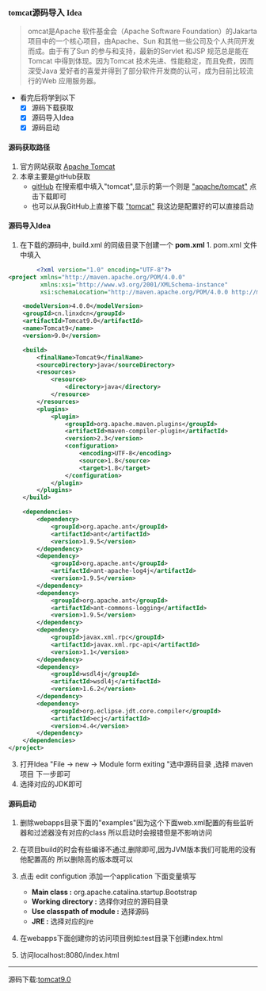 ### <font face="微软雅黑">tomcat源码导入 Idea</font>

> omcat是Apache 软件基金会（Apache Software Foundation）的Jakarta 项目中的一个核心项目，由Apache、Sun 和其他一些公司及个人共同开发而成。由于有了Sun 的参与和支持，最新的Servlet 和JSP 规范总是能在Tomcat 中得到体现。因为Tomcat 技术先进、性能稳定，而且免费，因而深受Java 爱好者的喜爱并得到了部分软件开发商的认可，成为目前比较流行的Web 应用服务器。

* 看完后将学到以下
    * [x] 源码下载获取
    * [x] 源码导入Idea
    * [x] 源码启动

#### 源码获取路径
   
   1. 官方网站获取 [Apache Tomcat](https://tomcat.apache.org/download-90.cgi)
   2. 本章主要是gitHub获取
        * [gitHub](https://github.com/) 在搜索框中填入"tomcat",显示的第一个则是 ["apache/tomcat"](https://github.com/apache/tomcat) 点击下载即可
        * 也可以从我GitHub上直接下载 ["tomcat"](https://github.com/gitXugx/sourceCodeParsing) 我这边是配置好的可以直接启动


#### 源码导入Idea

  1. 在下载的源码中, build.xml 的同级目录下创建一个 **pom.xml** 
    1. pom.xml 文件中填入
    
```xml 
        <?xml version="1.0" encoding="UTF-8"?>
<project xmlns="http://maven.apache.org/POM/4.0.0"
         xmlns:xsi="http://www.w3.org/2001/XMLSchema-instance"
         xsi:schemaLocation="http://maven.apache.org/POM/4.0.0 http://maven.apache.org/xsd/maven-4.0.0.xsd">

    <modelVersion>4.0.0</modelVersion>
    <groupId>cn.linxdcn</groupId>
    <artifactId>Tomcat9.0</artifactId>
    <name>Tomcat9</name>
    <version>9.0</version>

    <build>
        <finalName>Tomcat9</finalName>
        <sourceDirectory>java</sourceDirectory>
        <resources>
            <resource>
                <directory>java</directory>
            </resource>
        </resources>
        <plugins>
            <plugin>
                <groupId>org.apache.maven.plugins</groupId>
                <artifactId>maven-compiler-plugin</artifactId>
                <version>2.3</version>
                <configuration>
                    <encoding>UTF-8</encoding>
                    <source>1.8</source>
                    <target>1.8</target>
                </configuration>
            </plugin>
        </plugins>
    </build>

    <dependencies>
        <dependency>
            <groupId>org.apache.ant</groupId>
            <artifactId>ant</artifactId>
            <version>1.9.5</version>
        </dependency>
        <dependency>
            <groupId>org.apache.ant</groupId>
            <artifactId>ant-apache-log4j</artifactId>
            <version>1.9.5</version>
        </dependency>
        <dependency>
            <groupId>org.apache.ant</groupId>
            <artifactId>ant-commons-logging</artifactId>
            <version>1.9.5</version>
        </dependency>
        <dependency>
            <groupId>javax.xml.rpc</groupId>
            <artifactId>javax.xml.rpc-api</artifactId>
            <version>1.1</version>
        </dependency>
        <dependency>
            <groupId>wsdl4j</groupId>
            <artifactId>wsdl4j</artifactId>
            <version>1.6.2</version>
        </dependency>
        <dependency>
            <groupId>org.eclipse.jdt.core.compiler</groupId>
            <artifactId>ecj</artifactId>
            <version>4.4</version>
        </dependency>
    </dependencies>
</project>
```
  3. 打开Idea "File -> new -> Module form exiting "选中源码目录 ,选择 maven项目 下一步即可
  4. 选择对应的JDK即可

#### 源码启动

1. 删除webapps目录下面的"examples"因为这个下面web.xml配置的有些监听器和过滤器没有对应的class 所以启动时会报错但是不影响访问
2. 在项目build的时会有些编译不通过,删除即可,因为JVM版本我们可能用的没有他配置高的 所以删除高的版本既可以
3. 点击 edit configution 添加一个application 下面变量填写
   * **Main class :** org.apache.catalina.startup.Bootstrap
   * **Working directory :** 选择你对应的源码目录 
   * **Use classpath of module :** 选择源码
   * **JRE :** 选择对应的jre 
    
4. 在webapps下面创建你的访问项目例如:test目录下创建index.html
5. 访问localhost:8080/index.html

---
 源码下载:[tomcat9.0](https://github.com/gitXugx/sourceCodeParsing)



 










